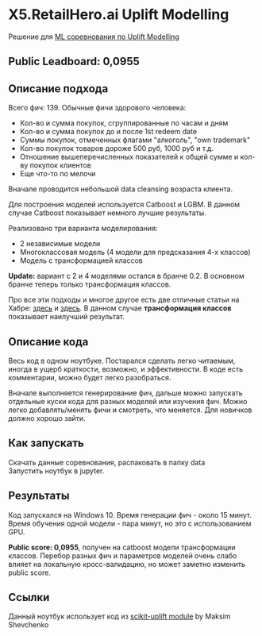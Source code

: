 # X5.RetailHero.ai Uplift Modelling
Решение для [ML соревнования по Uplift Modelling](https://retailhero.ai/c/uplift_modeling/overview)
## Public Leadboard: 0,0955
## Описание подхода
Всего фич: 139. Обычные фичи здорового человека:
  * Кол-во и сумма покупок, сгруппированные по часам и дням
  * Кол-во и сумма покупок до и после 1st redeem date
  * Суммы покупок, отмеченных флагами "алкоголь", "own trademark"
  * Кол-во покупок товаров дороже 500 руб, 1000 руб и т.д.
  * Отношение вышеперечисленных показателей к общей сумме и кол-ву покупок клиентов
  * Еще что-то по мелочи
  
Вначале проводится небольшой data cleansing возраста клиента.

Для построения моделей используется Catboost и LGBM. В данном случае Catboost показывает немного лучшие результаты.

Реализовано три варианта моделирования:
  * 2 независимые модели
  * Многоклассовая модель (4 модели для предсказания 4-х классов)
  * Модель с трансформацией классов

**Update:** вариант с 2 и 4 моделями остался в бранче 0.2. В основном бранче теперь только трансформация классов.

Про все эти подходы и многое другое есть две отличные статьи на Хабре: [здесь](https://habr.com/ru/company/ru_mts/blog/485980/) и [здесь](https://habr.com/ru/company/ru_mts/blog/485976/).
В данном случае **трансформация классов** показывает наилучший результат.

## Описание кода
Весь код в одном ноутбуке. Постарался сделать легко читаемым, иногда в ущерб краткости, возможно, и эффективности. В коде есть комментарии, можно будет легко разобраться.

Вначале выполняется генерирование фич, дальше можно запускать отдельные куски кода для разных моделей или изучения фич. Можно легко добавлять/менять фичи и смотреть, что меняется. Для новичков должно хорошо зайти.

## Как запускать
Скачать данные соревнования, распаковать в папку data\
Запустить ноутбук в jupyter.

## Результаты
Код запускался на Windows 10. 
Время генерации фич - около 15 минут. Время обучения одной модели - пара минут, но это с использованием GPU.

**Public score: 0,0955**, получен на catboost модели трансформации классов.
Перебор разных фич и параметров моделей очень слабо влияет на локальную кросс-валидацию, но может заметно изменить public score.

## Ссылки
Данный ноутбук использует код из [scikit-uplift module](https://github.com/maks-sh/scikit-uplift/) by Maksim Shevchenko


